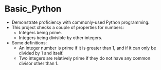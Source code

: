 # Basic_Python
- Demonstrate proficiency with commonly-used Python programming.
- This project checks a couple of properties for numbers:
  - Integers being prime.
  - Integers being divisible by other integers.
- Some definitions:
  - An integer number is prime if it is greater than 1, and if it can only be divided by 1 and itself.
  - Two integers are relatively prime if they do not have any common divisor other than 1.
